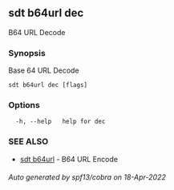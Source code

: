 ## sdt b64url dec

B64 URL Decode

### Synopsis

Base 64 URL Decode

```
sdt b64url dec [flags]
```

### Options

```
  -h, --help   help for dec
```

### SEE ALSO

* [sdt b64url](sdt_b64url.md)	 - B64 URL Encode

###### Auto generated by spf13/cobra on 18-Apr-2022

